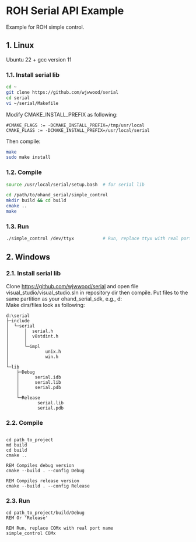 
# ROH Serial API Example

Example for ROH simple control.

## 1. Linux

Ubuntu 22 + gcc version 11

### 1.1. Install serial lib

```BASH
cd ~
git clone https://github.com/wjwwood/serial
cd serial
vi ~/serial/Makefile
```

Modify CMAKE_INSTALL_PREFIX as following:

```TXT
#CMAKE_FLAGS := -DCMAKE_INSTALL_PREFIX=/tmp/usr/local
CMAKE_FLAGS := -DCMAKE_INSTALL_PREFIX=/usr/local/serial
```

Then compile:

```BASH
make
sudo make install
```

### 1.2. Compile

```BASH
source /usr/local/serial/setup.bash  # for serial lib

cd /path/to/ohand_serial/simple_control
mkdir build && cd build
cmake ..
make
```

### 1.3. Run

```BASH
./simple_control /dev/ttyx           # Run, replace ttyx with real port name
```

## 2. Windows

### 2.1. Install serial lib

Clone https://github.com/wjwwood/serial and open file visual_studio/visual_studio.sln in repository dir then compile.
Put files to the same partition as your ohand_serial_sdk, e.g., d:\
Make dirs/files look as following:

```TXT
d:\serial
├─include
│  └─serial
│      │  serial.h
│      │  v8stdint.h
│      │
│      └─impl
│              unix.h
│              win.h
│
└─lib
    ├─Debug
    │      serial.idb
    │      serial.lib
    │      serial.pdb
    │
    └─Release
            serial.lib
            serial.pdb
```

### 2.2. Compile

```BATCH

cd path_to_project
md build
cd build
cmake ..

REM Compiles debug version
cmake --build . --config Debug

REM Compiles release version
cmake --build . --config Release

```

### 2.3. Run

```BATCH
cd path_to_project/build/Debug
REM Or 'Release'

REM Run, replace COMx with real port name
simple_control COMx
```
